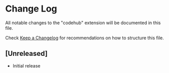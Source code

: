 # Change Log

All notable changes to the "codehub" extension will be documented in this file.

Check [Keep a Changelog](http://keepachangelog.com/) for recommendations on how to structure this file.

## [Unreleased]

- Initial release